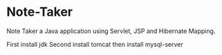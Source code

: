 # Note-Taker
Note Taker a Java application using Servlet, JSP and  Hibernate Mapping.

First install jdk
Second install tomcat
then install mysql-server
